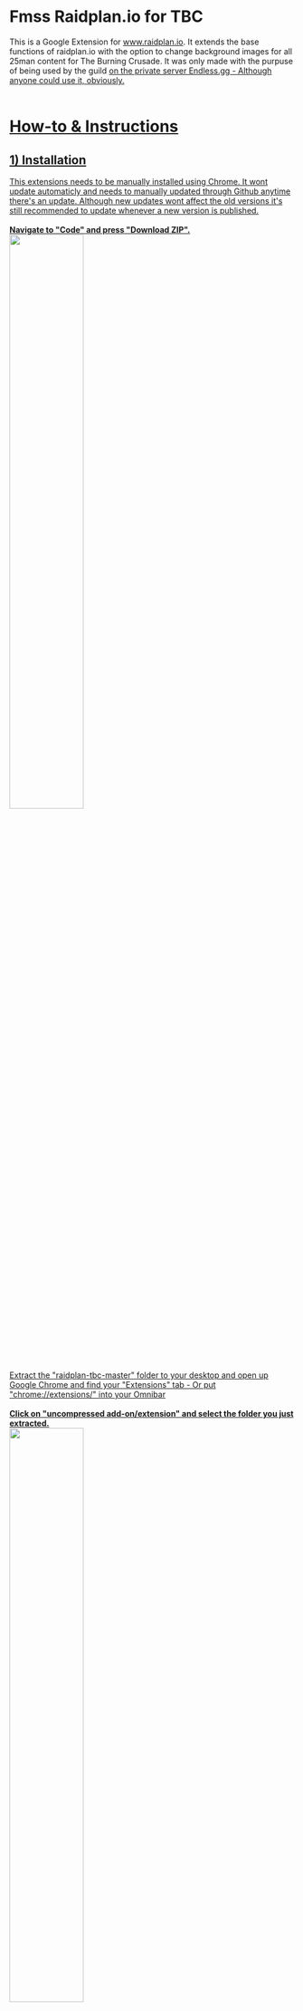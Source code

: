 # Fmss Raidplan.io for TBC
This is a Google Extension for www.raidplan.io. It extends the base functions of raidplan.io with the option to change background images for all 25man content for The Burning Crusade. It was only made with the purpuse of being used by the guild <U WOT> on the private server Endless.gg - Although anyone could use it, obviously.
</br>
</br>
# How-to & Instructions
## 1) Installation
This extensions needs to be manually installed using Chrome. It wont update automaticly and needs to manually updated through Github anytime there's an update. Although new updates wont affect the old versions it's still recommended to update whenever a new version is published.
</br>
</br>
**Navigate to "Code" and press "Download ZIP".**</br>
<img src="https://i.imgur.com/ruiASQj.jpg" width="51%">
</br>
</br>
Extract the "raidplan-tbc-master" folder to your desktop and open up Google Chrome and find your "Extensions" tab - Or put "chrome://extensions/" into your Omnibar
</br>
</br>
**Click on "uncompressed add-on/extension" and select the folder you just extracted.**</br>
<img src="https://i.imgur.com/cAbgPOi.jpg" width="51%"></br>
**Installation complete!**

</br>
</br>
</br>
## 1) Installation
Navigate to https://raidplan.io/plan/create and press the "(+) / Healing Icon" in the top right corner of your Google Chrome.
Pick what raid you want following what boss in that raid you want. Use the functions raidplan.io supplied you with and once you're satisfied, press the "(+) / Healing Icon" again, and hit "Save Image" - An image of the screen will be downloaded for you to share with your fellow raiders.
<img src="https://i.imgur.com/kUG7nNc.jpg" width="21%"></br>
